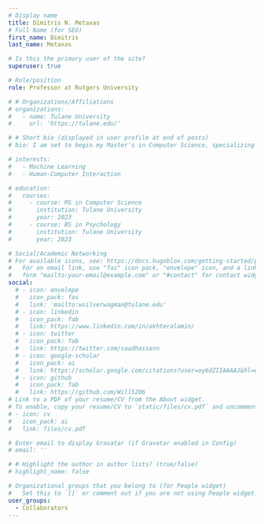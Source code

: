 ```yaml
---
# Display name
title: Dimitris N. Metaxas
# Full Name (for SEO)
first_name: Dimitris
last_name: Metaxas

# Is this the primary user of the site?
superuser: true

# Role/position
role: Professor at Rutgers University

# # Organizations/Affiliations
# organizations:
#   - name: Tulane University
#     url: 'https://tulane.edu/'

# # Short bio (displayed in user profile at end of posts)
# bio: I am set to begin my Master's in Computer Science, specializing in Machine Learning, at Tulane University in January 2024.

# interests:
#   - Machine Learning
#   - Human-Computer Interaction

# education:
#   courses:
#     - course: MS in Computer Science
#       institution: Tulane University
#       year: 2023
#     - course: BS in Psychology
#       institution: Tulane University
#       year: 2023

# Social/Academic Networking
# For available icons, see: https://docs.hugoblox.com/getting-started/page-builder/#icons
#   For an email link, use "fas" icon pack, "envelope" icon, and a link in the
#   form "mailto:your-email@example.com" or "#contact" for contact widget.
social:
  # - icon: envelope
  #   icon_pack: fas
  #   link: 'mailto:wsilverwagman@tulane.edu'
  # - icon: linkedin
  #   icon_pack: fab
  #   link: https://www.linkedin.com/in/akhteralamin/
  # - icon: twitter
  #   icon_pack: fab
  #   link: https://twitter.com/saadhassann
  # - icon: google-scholar
  #   icon_pack: ai
  #   link: https://scholar.google.com/citations?user=oy6dZIIAAAAJ&hl=en
  # - icon: github
  #   icon_pack: fab
  #   link: https://github.com/Will5206
# Link to a PDF of your resume/CV from the About widget.
# To enable, copy your resume/CV to `static/files/cv.pdf` and uncomment the lines below.
# - icon: cv
#   icon_pack: ai
#   link: files/cv.pdf

# Enter email to display Gravatar (if Gravatar enabled in Config)
# email: ''

# # Highlight the author in author lists? (true/false)
# highlight_name: false

# Organizational groups that you belong to (for People widget)
#   Set this to `[]` or comment out if you are not using People widget.
user_groups:
  - Collaborators
---
```

